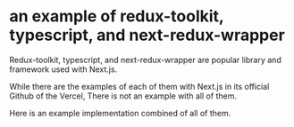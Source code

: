 # an example of redux-toolkit, typescript, and next-redux-wrapper

Redux-toolkit, typescript, and next-redux-wrapper are popular library and framework used with Next.js.

While there are the examples of each of them with Next.js in its official Github of the Vercel,
There is not an example with all of them.

Here is an example implementation combined of all of them.
